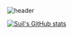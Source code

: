 ![header](https://capsule-render.vercel.app/api?type=waving&height=300&color=timeGradient&text=Suil%20Hwang)

[![Suil's GitHub stats](https://github-readme-stats.vercel.app/api?username=suil-hwang)](https://github.com/suil-hwang/github-readme-stats)

